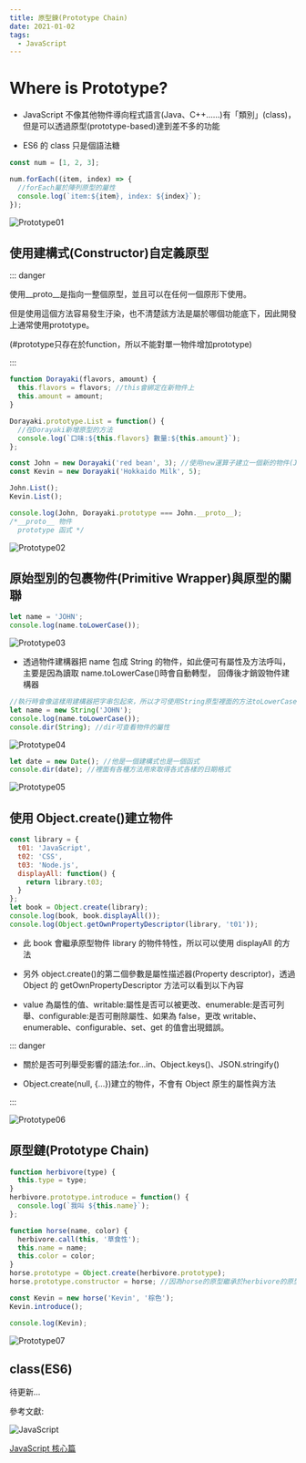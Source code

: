 ```yaml
---
title: 原型鍊(Prototype Chain)
date: 2021-01-02
tags:
  - JavaScript
---
```


# Where is Prototype?

- JavaScript 不像其他物件導向程式語言(Java、C++......)有「類別」(class)，
  但是可以透過原型(prototype-based)達到差不多的功能

- ES6 的 class 只是個語法糖

```javascript
const num = [1, 2, 3];

num.forEach((item, index) => {
  //forEach屬於陣列原型的屬性
  console.log(`item:${item}, index: ${index}`);
});
```

![Prototype01](https://i.imgur.com/4WcM0ji.png)

## 使用建構式(Constructor)自定義原型

::: danger

<p />
<p>使用__proto__是指向一整個原型，並且可以在任何一個原形下使用。</p>
<p>但是使用這個方法容易發生汙染，也不清楚該方法是屬於哪個功能底下，因此開發上通常使用prototype。</p>
<p>(#prototype只存在於function，所以不能對單一物件增加prototype)</p>

:::

```javascript
function Dorayaki(flavors, amount) {
  this.flavors = flavors; //this會綁定在新物件上
  this.amount = amount;
}

Dorayaki.prototype.List = function() {
  //在Dorayaki新增原型的方法
  console.log(`口味:${this.flavors} 數量:${this.amount}`);
};

const John = new Dorayaki('red bean', 3); //使用new運算子建立一個新的物件(John實體)，並且連結原本的建構物件(Dorayaki)
const Kevin = new Dorayaki('Hokkaido Milk', 5);

John.List();
Kevin.List();

console.log(John, Dorayaki.prototype === John.__proto__);
/*__proto__ 物件
  prototype 函式 */
```

![Prototype02](https://i.imgur.com/JFqIuTd.png)

## 原始型別的包裹物件(Primitive Wrapper)與原型的關聯

```javascript
let name = 'JOHN';
console.log(name.toLowerCase());
```

![Prototype03](https://i.imgur.com/1c6txaY.png)

- 透過物件建構器把 name 包成 String 的物件，如此便可有屬性及方法呼叫，主要是因為讀取 name.toLowerCase()時會自動轉型，
  回傳後才銷毀物件建構器

```javascript
//執行時會像這樣用建構器把字串包起來，所以才可使用String原型裡面的方法toLowerCase()轉成小寫
let name = new String('JOHN');
console.log(name.toLowerCase());
console.dir(String); //dir可查看物件的屬性
```

![Prototype04](https://i.imgur.com/viVykVY.png)

```javascript
let date = new Date(); //他是一個建構式也是一個函式
console.dir(date); //裡面有各種方法用來取得各式各樣的日期格式
```

![Prototype05](https://i.imgur.com/cDsssQW.png)

## 使用 Object.create()建立物件

```javascript
const library = {
  t01: 'JavaScript',
  t02: 'CSS',
  t03: 'Node.js',
  displayAll: function() {
    return library.t03;
  }
};
let book = Object.create(library);
console.log(book, book.displayAll());
console.log(Object.getOwnPropertyDescriptor(library, 't01'));
```

- 此 book 會繼承原型物件 library 的物件特性，所以可以使用 displayAll 的方法

- 另外 object.create()的第二個參數是屬性描述器(Property descriptor)，透過 Object 的 getOwnPropertyDescriptor 方法可以看到以下內容

- value 為屬性的值、writable:屬性是否可以被更改、enumerable:是否可列舉、configurable:是否可刪除屬性、如果為 false，更改 writable、enumerable、configurable、set、get 的值會出現錯誤。

::: danger

- 關於是否可列舉受影響的語法:for...in、Object.keys()、JSON.stringify()

- Object.create(null, {...})建立的物件，不會有 Object 原生的屬性與方法

:::

![Prototype06](https://i.imgur.com/2z1gon0.png)

## 原型鏈(Prototype Chain)

```javascript
function herbivore(type) {
  this.type = type;
}
herbivore.prototype.introduce = function() {
  console.log(`我叫 ${this.name}`);
};

function horse(name, color) {
  herbivore.call(this, '草食性');
  this.name = name;
  this.color = color;
}
horse.prototype = Object.create(herbivore.prototype);
horse.prototype.constructor = horse; //因為horse的原型繼承於herbivore的原型，會把原本的constructor也覆蓋掉，所以要把本來自己的原型加回來

const Kevin = new horse('Kevin', '棕色');
Kevin.introduce();

console.log(Kevin);
```

![Prototype07](https://i.imgur.com/s35nfVr.png)


## class(ES6)

待更新...

參考文獻:<br/>

![JavaScript](https://i.imgur.com/SyxELUw.jpg)<br/>

[JavaScript 核心篇](https://www.hexschool.com/courses/js-core.html 'Title')<br/>

<Vssue  />
